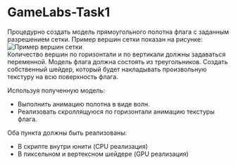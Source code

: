 # GameLabs-Task1

Процедурно создать модель прямоугольного полотна флага с заданным разрешением сетки. Пример вершин сетки показан на рисунке:  
![Пример вершин сетки](https://cdn1.savepice.ru/uploads/2020/4/7/dbb490e42bab68265e01306a4d7d31a0-full.png)  
Количество вершин по горизонтали и по вертикали должны задаваться переменной. Модель флага должна состоять из треугольников. Создать собственный шейдер, который будет накладывать произвольную текстуру на всю поверхность флага.  

Используя полученную модель:  
- Выполнить анимацию полотна в виде волн.  
- Реализовать скроллящуюся по горизонтали анимацию текстуры флага.  

Оба пункта должны быть реализованы:  
- В скрипте внутри юнити (CPU реализация)  
- В пиксельном и вертексном шейдере (GPU реализация)  

